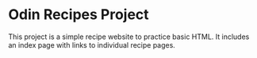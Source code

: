 # Odin Recipes Project
This project is a simple recipe website to practice basic HTML. It includes an index page with links to individual recipe pages.
